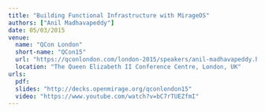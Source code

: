 ```yaml
---
title: "Building Functional Infrastructure with MirageOS"
authors: ["Anil Madhavapeddy"]
date: 05/03/2015
venue:
  name: "QCon London"
  short-name: "QCon15"
  url: "https://qconlondon.com/london-2015/speakers/anil-madhavapeddy.html"
  location: "The Queen Elizabeth II Conference Centre, London, UK"
urls:
  pdf:
  slides: "http://decks.openmirage.org/qconlondon15"
  video: "https://www.youtube.com/watch?v=bC7rTUEZfmI"
---
```

